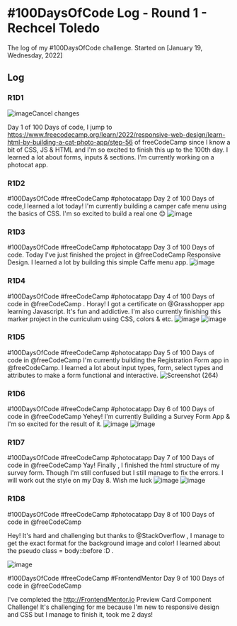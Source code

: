 # #100DaysOfCode Log - Round 1 - Rechcel Toledo

The log of my #100DaysOfCode challenge. Started on [January 19, Wednesday, 2022]
## Log

### R1D1 
![image](https://user-images.githubusercontent.com/97998537/150056544-3101a6ef-b61e-40fe-89b3-036dfec22188.png)Cancel changes

Day 1 of 100 Days of code, I jump to https://www.freecodecamp.org/learn/2022/responsive-web-design/learn-html-by-building-a-cat-photo-app/step-56 of freeCodeCamp since I know a bit of CSS, JS & HTML and I'm so excited to finish this up to the 100th day. I learned a lot about forms, inputs & sections. I'm currently working on a photocat app.
### R1D2
#100DaysOfCode #freeCodeCamp #photocatapp 
Day 2 of 100 Days of code,I learned a lot today! I'm currently building a camper cafe menu using the basics of CSS. I'm so excited to build a real one 😊
![image](https://user-images.githubusercontent.com/97998537/150263181-7785bb7a-4a5c-414e-9544-4d053d6d8eb4.png)

### R1D3
#100DaysOfCode #freeCodeCamp #photocatapp 
Day 3 of 100 Days of code. Today I've just finished the project in 
@freeCodeCamp
 Responsive Design. I learned a lot by building this simple Caffe menu app.
![image](https://user-images.githubusercontent.com/97998537/150453857-ae635421-a9e1-4a19-867f-3c2c0d4d2317.png)

### R1D4

#100DaysOfCode #freeCodeCamp #photocatapp 
Day 4 of 100 Days of code in @freeCodeCamp . Horay! I got a certificate on @Grasshopper app learning Javascript. It's fun and addictive. I'm also currently finishing this marker project in the curriculum using CSS, colors & etc. ![image](https://user-images.githubusercontent.com/97998537/150646365-66649093-d3a0-4550-9e36-6346d2f68fd6.png)
![image](https://user-images.githubusercontent.com/97998537/150646372-f2b75683-8279-4580-932d-6afcb4d7c6bf.png)

### R1D5
#100DaysOfCode #freeCodeCamp #photocatapp 
Day 5 of 100 Days of code in 
@freeCodeCamp
I'm currently building the Registration Form app in @freeCodeCamp. I learned a lot about input types, form, select types and attributes to make a form functional and interactive.
![Screenshot (264)](https://user-images.githubusercontent.com/97998537/150713160-2368e545-c275-424b-abb3-3f6d100dc824.png)

### R1D6 
#100DaysOfCode #freeCodeCamp #photocatapp 
Day 6 of 100 Days of code in 
@freeCodeCamp
Yehey! I'm currently Building a Survey Form App & I'm so excited for the result of it. 
![image](https://user-images.githubusercontent.com/97998537/150989804-7c9a6f11-5c49-43e8-8990-11388246db15.png)
![image](https://user-images.githubusercontent.com/97998537/150989808-0b31dd49-5925-44d8-acd8-3abeb0b3be3d.png)

### R1D7

#100DaysOfCode #freeCodeCamp #photocatapp 
Day 7 of 100 Days of code in 
@freeCodeCamp
Yay! Finally , I finished the html structure of my survey form. Though I'm still confused but I still manage to fix the errors. I will work out the style on my Day 8. Wish me luck
![image](https://user-images.githubusercontent.com/97998537/151275506-465cb39b-b939-4b2d-9874-37aadad15329.png)
![image](https://user-images.githubusercontent.com/97998537/151275519-3a6eac4b-8e61-4e65-8c43-3463cb76898d.png)

### R1D8 

#100DaysOfCode #freeCodeCamp #photocatapp 
Day 8 of 100 Days of code in 
@freeCodeCamp

Hey! It's hard and challenging but thanks to @StackOverflow , I manage to get the exact format for the background image and color! I learned about the pseudo class = body::before :D .

![image](https://user-images.githubusercontent.com/97998537/151460955-a4e57271-62b3-47a6-8116-dab27d657e00.png)



#100DaysOfCode #freeCodeCamp #FrontendMentor
Day 9 of 100 Days of code in 
@freeCodeCamp
 

I've completed the http://FrontendMentor.io Preview Card Component Challenge! It's challenging for me because I'm new to responsive design and CSS but I manage to finish it, took me 2 days!
